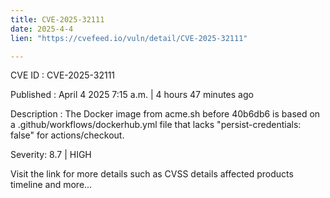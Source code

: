 ```yaml
---
title: CVE-2025-32111
date: 2025-4-4
lien: "https://cvefeed.io/vuln/detail/CVE-2025-32111"

---
```


CVE ID : CVE-2025-32111

Published :  April 4
2025
7:15 a.m. | 4 hours
47 minutes ago

Description : The Docker image from acme.sh before 40b6db6 is based on a .github/workflows/dockerhub.yml file that lacks "persist-credentials: false" for actions/checkout.

Severity: 8.7 | HIGH

Visit the link for more details
such as CVSS details
affected products
timeline
and more...
